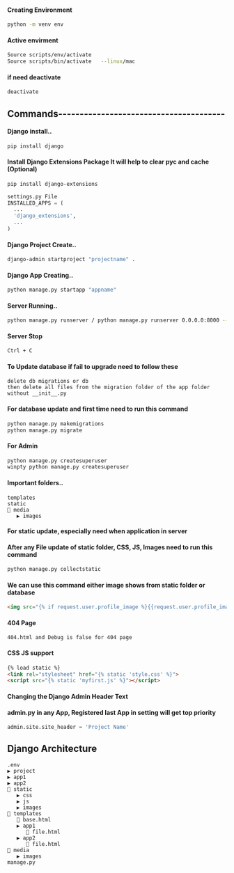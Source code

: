 #### Creating Environment
```bash
python -m venv env
```

#### Active envirment
```bash
Source scripts/env/activate
Source scripts/bin/activate   --linux/mac
```
#### if need deactivate
```bash
deactivate
```


## Commands---------------------------------------
#### Django install..
```bash
pip install django
```

#### Install Django Extensions Package It will help to clear pyc and cache (Optional)
```bash
pip install django-extensions
```
```py
settings.py File
INSTALLED_APPS = (
  ...
  'django_extensions',
  ...
)
```
#### Django Project Create..
```bash
django-admin startproject "projectname" .
```
#### Django App Creating..
```bash
python manage.py startapp "appname"
```
#### Server Running..
```bash
python manage.py runserver / python manage.py runserver 0.0.0.0:8000 --noreload
```

#### Server Stop
```bash
Ctrl + C
```


#### To Update database if fail to upgrade need to follow these
```
delete db migrations or db
then delete all files from the migration folder of the app folder without __init__.py
```
#### For database update and first time need to run this command
```bash
python manage.py makemigrations
python manage.py migrate
```
#### For Admin
```bash
python manage.py createsuperuser
winpty python manage.py createsuperuser 
```

#### Important folders..
```
templates
static
🔽 media
   ▶️ images 
```
#### For static update, especially need when application in server
#### After any File update of static folder, CSS, JS, Images need to run this command
```bash
python manage.py collectstatic
```
#### We can use this command either image shows from static folder or database
```html
<img src="{% if request.user.profile_image %}{{request.user.profile_image.url}}{% else %}{% static "images/profile/user.png" %}{% endif %}" alt="" width="35" height="35" class="rounded-circle">
```

#### 404 Page
```
404.html and Debug is false for 404 page
```

#### CSS JS support
```html
{% load static %}
<link rel="stylesheet" href="{% static 'style.css' %}">
<script src="{% static 'myfirst.js' %}"></script>
```

#### Changing the Django Admin Header Text
#### admin.py in any App, Registered last App in setting will get top priority
```py
admin.site.site_header = 'Project Name'   
```

## Django Architecture
```
.env
▶️ project
▶️ app1
▶️ app2
🔽 static
   ▶️ css
   ▶️ js
   ▶️ images
🔽 templates
   📄 base.html
   ▶️ app1
      📄 file.html
   ▶️ app2
      📄 file.html
🔽 media
   ▶️ images 
manage.py
```

